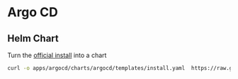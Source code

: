 # Argo CD

## Helm Chart

Turn the [official install](https://argo-cd.readthedocs.io/en/stable/getting_started/) into a chart

```sh
curl -o apps/argocd/charts/argocd/templates/install.yaml  https://raw.githubusercontent.com/argoproj/argo-cd/stable/manifests/install.yaml
```
